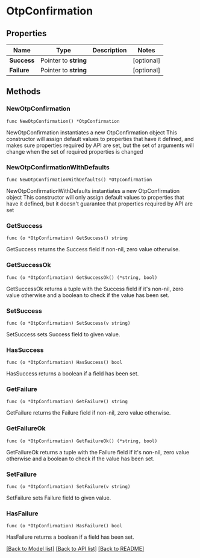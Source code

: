 # OtpConfirmation

## Properties

Name | Type | Description | Notes
------------ | ------------- | ------------- | -------------
**Success** | Pointer to **string** |  | [optional] 
**Failure** | Pointer to **string** |  | [optional] 

## Methods

### NewOtpConfirmation

`func NewOtpConfirmation() *OtpConfirmation`

NewOtpConfirmation instantiates a new OtpConfirmation object
This constructor will assign default values to properties that have it defined,
and makes sure properties required by API are set, but the set of arguments
will change when the set of required properties is changed

### NewOtpConfirmationWithDefaults

`func NewOtpConfirmationWithDefaults() *OtpConfirmation`

NewOtpConfirmationWithDefaults instantiates a new OtpConfirmation object
This constructor will only assign default values to properties that have it defined,
but it doesn't guarantee that properties required by API are set

### GetSuccess

`func (o *OtpConfirmation) GetSuccess() string`

GetSuccess returns the Success field if non-nil, zero value otherwise.

### GetSuccessOk

`func (o *OtpConfirmation) GetSuccessOk() (*string, bool)`

GetSuccessOk returns a tuple with the Success field if it's non-nil, zero value otherwise
and a boolean to check if the value has been set.

### SetSuccess

`func (o *OtpConfirmation) SetSuccess(v string)`

SetSuccess sets Success field to given value.

### HasSuccess

`func (o *OtpConfirmation) HasSuccess() bool`

HasSuccess returns a boolean if a field has been set.

### GetFailure

`func (o *OtpConfirmation) GetFailure() string`

GetFailure returns the Failure field if non-nil, zero value otherwise.

### GetFailureOk

`func (o *OtpConfirmation) GetFailureOk() (*string, bool)`

GetFailureOk returns a tuple with the Failure field if it's non-nil, zero value otherwise
and a boolean to check if the value has been set.

### SetFailure

`func (o *OtpConfirmation) SetFailure(v string)`

SetFailure sets Failure field to given value.

### HasFailure

`func (o *OtpConfirmation) HasFailure() bool`

HasFailure returns a boolean if a field has been set.


[[Back to Model list]](../README.md#documentation-for-models) [[Back to API list]](../README.md#documentation-for-api-endpoints) [[Back to README]](../README.md)


